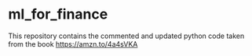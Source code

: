 # ml_for_finance
This repository contains the commented and updated python code taken from the book https://amzn.to/4a4sVKA
